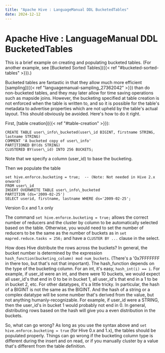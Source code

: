 ```yaml
---
title: "Apache Hive : LanguageManual DDL BucketedTables"
date: 2024-12-12
---
```










# Apache Hive : LanguageManual DDL BucketedTables






This is a brief example on creating and populating bucketed tables. (For another example, see [Bucketed Sorted Tables]({{< ref "#bucketed-sorted-tables" >}}).)

Bucketed tables are fantastic in that they allow much more efficient [sampling]({{< ref "languagemanual-sampling_27362042" >}}) than do non-bucketed tables, and they may later allow for time saving operations such as mapside joins. However, the bucketing specified at table creation is not enforced when the table is written to, and so it is possible for the table's metadata to advertise properties which are not upheld by the table's actual layout. This should obviously be avoided. Here's how to do it right.

First, [table creation]({{< ref "#table-creation" >}}):



```
CREATE TABLE user\_info\_bucketed(user\_id BIGINT, firstname STRING, lastname STRING)
COMMENT 'A bucketed copy of user\_info'
PARTITIONED BY(ds STRING)
CLUSTERED BY(user\_id) INTO 256 BUCKETS;

```

Note that we specify a column (user\_id) to base the bucketing.

Then we populate the table



```
set hive.enforce.bucketing = true;  -- (Note: Not needed in Hive 2.x onward)
FROM user\_id
INSERT OVERWRITE TABLE user\_info\_bucketed
PARTITION (ds='2009-02-25')
SELECT userid, firstname, lastname WHERE ds='2009-02-25';

```

Version 0.x and 1.x only

The command `set hive.enforce.bucketing = true;` allows the correct number of reducers and the cluster by column to be automatically selected based on the table. Otherwise, you would need to set the number of reducers to be the same as the number of buckets as in `set mapred.reduce.tasks = 256;` and have a `CLUSTER BY ...` clause in the select.

How does Hive distribute the rows across the buckets? In general, the bucket number is determined by the expression `hash_function(bucketing_column) mod num_buckets`. (There's a '0x7FFFFFFF in there too, but that's not that important). The hash\_function depends on the type of the bucketing column. For an int, it's easy, `hash_int(i) == i`. For example, if user\_id were an int, and there were 10 buckets, we would expect all user\_id's that end in 0 to be in bucket 1, all user\_id's that end in a 1 to be in bucket 2, etc. For other datatypes, it's a little tricky. In particular, the hash of a BIGINT is not the same as the BIGINT. And the hash of a string or a complex datatype will be some number that's derived from the value, but not anything humanly-recognizable. For example, if user\_id were a STRING, then the user\_id's in bucket 1 would probably not end in 0. In general, distributing rows based on the hash will give you a even distribution in the buckets.

So, what can go wrong? As long as you use the syntax above and `set hive.enforce.bucketing = true` (for Hive 0.x and 1.x), the tables should be populated properly. Things can go wrong if the bucketing column type is different during the insert and on read, or if you manually cluster by a value that's different from the table definition.



 

 

